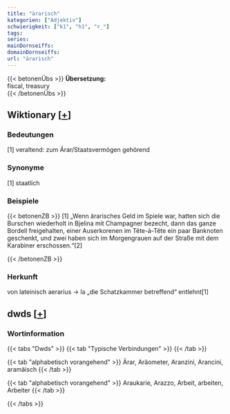 ```yaml
---
title: "ärarisch"
kategorien: ["Adjektiv"]
schwierigkeit: ["k1", "h1", "r_"]
tags:
series:
mainDornseiffs:
domainDornseiffs:
url: "ärarisch"
---
```


{{< betonenÜbs >}}
**Übersetzung:**  
fiscal, treasury  
{{< /betonenÜbs >}}

## Wiktionary [[+](https://de.wiktionary.org/wiki/ärarisch)]

### Bedeutungen
[1] veraltend: zum Ärar/Staatsvermögen gehörend  

### Synonyme
[1] staatlich  

### Beispiele
{{< betonenZB >}}
[1] „Wenn ärarisches Geld im Spiele war, hatten sich die Burschen wiederholt in Bjelina mit Champagner bezecht, dann das ganze Bordell freigehalten, einer Auserkorenen im Tête-à-Tête ein paar Banknoten geschenkt, und zwei haben sich im Morgengrauen auf der Straße mit dem Karabiner erschossen.“[2]  

{{< /betonenZB >}}
### Herkunft
von lateinisch aerarius → la „die Schatzkammer betreffend“ entlehnt[1]  



## dwds [[+](https://www.dwds.de/wb/ärarisch)]

### Wortinformation
{{< tabs "Dwds" >}}
{{< tab "Typische Verbindungen" >}}
{{< /tab >}}

{{< tab "alphabetisch vorangehend" >}}
Ärar, Aräometer, Aranzini, Arancini, aramäisch
{{< /tab >}}

{{< tab "alphabetisch vorangehend" >}}
Araukarie, Arazzo, Arbeit, arbeiten, Arbeiter
{{< /tab >}}

{{< /tabs >}}


